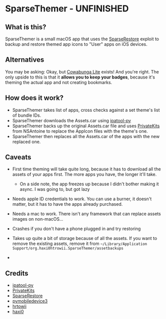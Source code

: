 # SparseThemer - UNFINISHED
## What is this?
SparseThemer is a small macOS app that uses the [SparseRestore](https://github.com/JJTech0130/TrollRestore/tree/main/sparserestore) exploit to backup and restore themed app icons to "User" apps on iOS devices.

## Alternatives
You may be asking: Okay, but [Cowabunga Lite](https://github.com/leminlimez/CowabungaLite) exists! 
And you're right. The only upside to this is that it **allows you to keep your badges**, because it's theming the actual app and not creating bookmarks.

## How does it work?
* SparseThemer takes list of apps, cross checks against a set theme's list of bundle IDs.
* SparseThemer downloads the Assets.car using [ipatool-py](https://github.com/NyaMisty/ipatool-py)
* SparseThemer backs up the original Assets.car file and uses [PrivateKits](https://github.com/NSAntoine/PrivateKits/tree/haxi-test) from NSAntoine to replace the AppIcon files with the theme's one.
* SparseThemer then replaces all the Assets.car of the apps with the new replaced one.

## Caveats
* First time theming will take quite long, because it has to download all the assets of your apps first. The more apps you have, the longer it'll take.
  * On a side note, the app freezes up because I didn't bother making it async. I was going to, but got lazy
* Needs apple ID credentials to work. You can use a burner, it doesn't matter, but it has to have the apps already purchased.
* Needs a mac to work. There isn't any framework that can replace assets images on non-macOS...
* Crashes if you don't have a phone plugged in and try restoring
* Takes up quite a bit of storage because of all the assets. If you want to remove the existing assets, remove it from `~/Library/Application Support/org.haxi0htrowii.SparseThemer/assetbackups`

* 
## Credits
* [ipatool-py](https://github.com/NyaMisty/ipatool-py)
* [PrivateKits](https://github.com/NSAntoine/PrivateKits/tree/haxi-test)
* [SparseRestore](https://github.com/JJTech0130/TrollRestore/tree/main/sparserestore)
* [pymobiledevice3](https://github.com/doronz88/pymobiledevice3)
* [hrtowii](https://github.com/hrtowii)
* [haxi0](https://github.com/haxi0)
